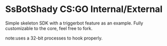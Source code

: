 # SsBotShady CS:GO Internal/External
Simple skeleton SDK with a triggerbot feature as an example.
Fully customizable to the core, feel free to fork. 

note:uses a 32-bit processes to hook properly.
